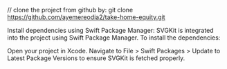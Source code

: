 // clone the project from github by: 
git clone https://github.com/ayemereodia2/take-home-equity.git

Install dependencies using Swift Package Manager: SVGKit is integrated into the project using Swift Package Manager. To install the dependencies:

Open your project in Xcode.
Navigate to File > Swift Packages > Update to Latest Package Versions to ensure SVGKit is fetched properly.
